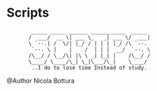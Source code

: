 # Scripts

            _____ _____ ______ ___________  _____ 
           /  ___/  __ \| ___ \_   _| ___ \/  ___|
           \ `--.| /  \/| |_/ / | | | |_/ /\ `--. 
            `--. \ |    |    /  | | |  __/  `--. \
           /\__/ / \__/\| |\ \ _| |_| |    /\__/ /
           \____/ \____/\_| \_|\___/\_|    \____/ 
            ..I do to lose time Instead of study.
           
           
@Author Nicola Bottura
